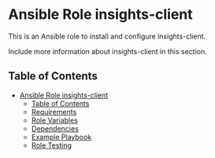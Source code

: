 Ansible Role insights-client
=========

This is an Ansible role to install and configure insights-client.

Include more information about insights-client in this section.

Table of Contents
-----------------
- [Ansible Role insights-client](#ansible-role-insights-client)
  - [Table of Contents](#table-of-contents)
  - [Requirements](#requirements)
  - [Role Variables](#role-variables)
  - [Dependencies](#dependencies)
  - [Example Playbook](#example-playbook)
  - [Role Testing](#role-testing)
